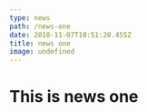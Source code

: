 ```yaml
---
type: news
path: /news-one
date: 2018-11-07T10:51:20.455Z
title: news one
image: undefined
---
```

# This is news one

